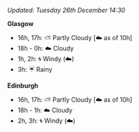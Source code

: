 *Updated: Tuesday 26th December 14:30*

**Glasgow**

* 16h, 17h: :partly_sunny: Partly Cloudy [:cloud: as of 10h]
* 18h - 0h: :cloud: Cloudy
* 1h, 2h: :cyclone: Windy (:cloud:)
* 3h: :umbrella: Rainy

**Edinburgh**

* 16h, 17h: :partly_sunny: Partly Cloudy [:cloud: as of 10h]
* 18h - 1h: :cloud: Cloudy
* 2h, 3h: :cyclone: Windy (:cloud:)
